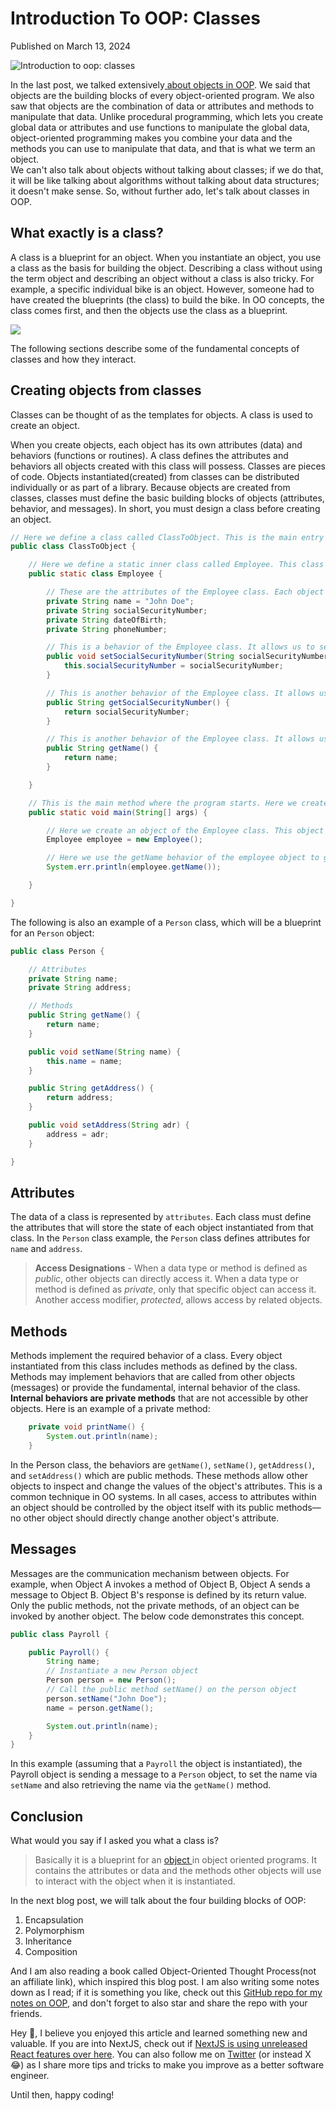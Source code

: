 # Introduction To OOP: Classes

Published on March 13, 2024

![Introduction to oop: classes](https://cdn.sanity.io/images/ok7qsbpm/production/cd48230fa0b9ed3aa87fc12386c4ce8e0767ebc8-1692x1024.jpg?q=75&fit=clip&auto=format&fm=webp)

In the last post, we talked extensively[ about objects in OOP](https://konadu.dev/introduction-to-oop-objects). We said that objects are the building blocks of every object-oriented program. We also saw that objects are the combination of data or attributes and methods to manipulate that data. Unlike procedural programming, which lets you create global data or attributes and use functions to manipulate the global data, object-oriented programming makes you combine your data and the methods you can use to manipulate that data, and that is what we term an object.  
We can't also talk about objects without talking about classes; if we do that, it will be like talking about algorithms without talking about data structures; it doesn't make sense. So, without further ado, let's talk about classes in OOP.

## What exactly is a class?

A class is a blueprint for an object. When you instantiate an object, you use a class as the basis for building the object. Describing a class without using the term object and describing an object without a class is also tricky. For example, a specific individual bike is an object. However, someone had to have created the blueprints (the class) to build the bike. In OO concepts, the class comes first, and then the objects use the class as a blueprint.

![](https://cdn.sanity.io/images/ok7qsbpm/production/87f7bb2c93957741adaef2a4f214d44808bf8290-2352x1600.jpg)

The following sections describe some of the fundamental concepts of classes and how they interact.

## Creating objects from classes

Classes can be thought of as the templates for objects. A class is used to create an object.

When you create objects, each object has its own attributes (data) and behaviors (functions or routines). A class defines the attributes and behaviors all objects created with this class will possess. Classes are pieces of code. Objects instantiated(created) from classes can be distributed individually or as part of a library. Because objects are created from classes, classes must define the basic building blocks of objects (attributes, behavior, and messages). In short, you must design a class before creating an object.

```java
// Here we define a class called ClassToObject. This is the main entry point of our java file, which contains our main method.
public class ClassToObject {

    // Here we define a static inner class called Employee. This class is also a template for creating objects.
    public static class Employee {

        // These are the attributes of the Employee class. Each object created from this class will have these attributes.
        private String name = "John Doe";
        private String socialSecurityNumber;
        private String dateOfBirth;
        private String phoneNumber;

        // This is a behavior of the Employee class. It allows us to set the value of the socialSecurityNumber attribute.
        public void setSocialSecurityNumber(String socialSecurityNumber) {
            this.socialSecurityNumber = socialSecurityNumber;
        }

        // This is another behavior of the Employee class. It allows us to get the value of the socialSecurityNumber attribute.
        public String getSocialSecurityNumber() {
            return socialSecurityNumber;
        }

        // This is another behavior of the Employee class. It allows us to get the value of the name attribute.
        public String getName() {
            return name;
        }

    }

    // This is the main method where the program starts. Here we create an object of the Employee class.
    public static void main(String[] args) {

        // Here we create an object of the Employee class. This object has its own attributes and behaviors as defined by the Employee class.
        Employee employee = new Employee();

        // Here we use the getName behavior of the employee object to get the value of the name attribute and print it.
        System.err.println(employee.getName());

    }

}
```

The following is also an example of a `Person` class, which will be a blueprint for an `Person` object:

```java
public class Person {

    // Attributes
    private String name;
    private String address;

    // Methods
    public String getName() {
        return name;
    }

    public void setName(String name) {
        this.name = name;
    }

    public String getAddress() {
        return address;
    }

    public void setAddress(String adr) {
        address = adr;
    }

}
```

## Attributes

The data of a class is represented by `attributes`. Each class must define the attributes that will store the state of each object instantiated from that class. In the `Person` class example, the `Person` class defines attributes for `name` and `address`.

> **Access Designations** - When a data type or method is defined as _public_, other objects can directly access it. When a data type or method is defined as _private_, only that specific object can access it. Another access modifier, _protected_, allows access by related objects.

## Methods

Methods implement the required behavior of a class. Every object instantiated from this class includes methods as defined by the class. Methods may implement behaviors that are called from other objects (messages) or provide the fundamental, internal behavior of the class. **Internal behaviors are private methods** that are not accessible by other objects. Here is an example of a private method:

```java
    private void printName() {
        System.out.println(name);
    }
```

In the Person class, the behaviors are `getName()`, `setName()`, `getAddress()`, and `setAddress()` which are public methods. These methods allow other objects to inspect and change the values of the object's attributes. This is a common technique in OO systems. In all cases, access to attributes within an object should be controlled by the object itself with its public methods—no other object should directly change another object's attribute.

## Messages

Messages are the communication mechanism between objects. For example, when Object A invokes a method of Object B, Object A sends a message to Object B. Object B's response is defined by its return value. Only the public methods, not the private methods, of an object can be invoked by another object. The below code demonstrates this concept.

```java
public class Payroll {

    public Payroll() {
        String name;
        // Instantiate a new Person object
        Person person = new Person();
        // Call the public method setName() on the person object
        person.setName("John Doe");
        name = person.getName();

        System.out.println(name);
    }
}
```

In this example (assuming that a `Payroll` the object is instantiated), the Payroll object is sending a message to a `Person` object, to set the name via `setName` and also retrieving the name via the `getName()` method.

## Conclusion

What would you say if I asked you what a class is?

> Basically it is a blueprint for an [object ](https://konadu.dev/introduction-to-oop-objects)in object oriented programs. It contains the attributes or data and the methods other objects will use to interact with the object when it is instantiated.

In the next blog post, we will talk about the four building blocks of OOP:

1. Encapsulation
2. Polymorphism
3. Inheritance
4. Composition

And I am also reading a book called Object-Oriented Thought Process(not an affiliate link), which inspired this blog post. I am also writing some notes down as I read; if it is something you like, check out this [GitHub repo for my notes on OOP](https://github.com/Konadu-Akwasi-Akuoko/Object-Oriented-Thought-Process/tree/main/notes), and don't forget to also star and share the repo with your friends.

Hey 👋, I believe you enjoyed this article and learned something new and valuable. If you are into NextJS, check out if [NextJS is using unreleased React features over here](https://konadu.dev/is-nextjs-using-unreleased-experimental-react-features). You can also follow me on [Twitter](https://twitter.com/akuoko_konadu) (or instead X 😂) as I share more tips and tricks to make you improve as a better software engineer.

Until then, happy coding!